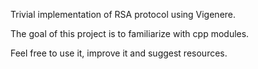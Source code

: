 Trivial implementation of RSA protocol using Vigenere.

The goal of this project is to familiarize with cpp modules.

Feel free to use it, improve it and suggest resources.
